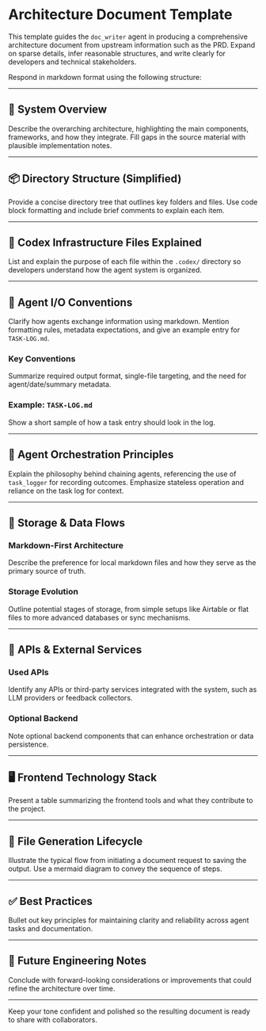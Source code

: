 # Architecture Document Template

This template guides the `doc_writer` agent in producing a comprehensive architecture document from upstream information such as the PRD. Expand on sparse details, infer reasonable structures, and write clearly for developers and technical stakeholders.

Respond in markdown format using the following structure:

---

## 🧱 System Overview

Describe the overarching architecture, highlighting the main components, frameworks, and how they integrate. Fill gaps in the source material with plausible implementation notes.

---

## 📦 Directory Structure (Simplified)

Provide a concise directory tree that outlines key folders and files. Use code block formatting and include brief comments to explain each item.

---

## 🧱 Codex Infrastructure Files Explained

List and explain the purpose of each file within the `.codex/` directory so developers understand how the agent system is organized.

---

## 🤖 Agent I/O Conventions

Clarify how agents exchange information using markdown. Mention formatting rules, metadata expectations, and give an example entry for `TASK-LOG.md`.

### Key Conventions

Summarize required output format, single-file targeting, and the need for agent/date/summary metadata.

### Example: `TASK-LOG.md`

Show a short sample of how a task entry should look in the log.

---

## 🧠 Agent Orchestration Principles

Explain the philosophy behind chaining agents, referencing the use of `task_logger` for recording outcomes. Emphasize stateless operation and reliance on the task log for context.

---

## 💃 Storage & Data Flows

### Markdown-First Architecture

Describe the preference for local markdown files and how they serve as the primary source of truth.

### Storage Evolution

Outline potential stages of storage, from simple setups like Airtable or flat files to more advanced databases or sync mechanisms.

---

## 📡 APIs & External Services

### Used APIs

Identify any APIs or third-party services integrated with the system, such as LLM providers or feedback collectors.

### Optional Backend

Note optional backend components that can enhance orchestration or data persistence.

---

## 🖥 Frontend Technology Stack

Present a table summarizing the frontend tools and what they contribute to the project.

---

## 🔄 File Generation Lifecycle

Illustrate the typical flow from initiating a document request to saving the output. Use a mermaid diagram to convey the sequence of steps.

---

## ✅ Best Practices

Bullet out key principles for maintaining clarity and reliability across agent tasks and documentation.

---

## 🚧 Future Engineering Notes

Conclude with forward-looking considerations or improvements that could refine the architecture over time.

---

Keep your tone confident and polished so the resulting document is ready to share with collaborators.
